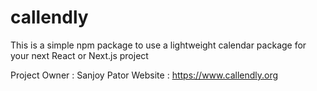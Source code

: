 # callendly
This is a simple npm package to use a lightweight calendar package for your next React or Next.js project

Project Owner : Sanjoy Pator
Website : https://www.callendly.org
